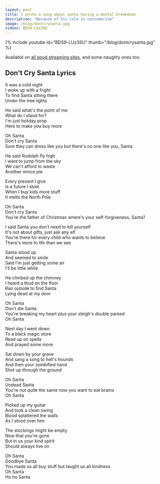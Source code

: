```yaml
---
layout: post
title: I wrote a song about Santa having a mental breakdown
description: "Because of his role in consumerism"
image: /blog/dontcrysanta.jpg
videos: BDS9-LUz3SU
---
```


{% include youtube id="BDS9-LUz3SU" thumb="/blog/dontcrysanta.jpg" %}

Available on [all good streaming sites](https://olifro.st/stream), and some naughty ones too.

## Don't Cry Santa Lyrics

It was a cold night  
I woke up with a fright  
To find Santa sitting there  
Under the tree lights  
  
He said what's the point of me  
What do I stand for?  
I'm just holiday prop  
Here to make you buy more  
  
Oh Santa  
Don't cry Santa  
Sure they can dress like you but there's no one like you, Santa  
  
He said Rudolph fly high  
I want to jump from the sky  
We can't afford to waste  
Another mince pie  
  
Every present I give  
Is a future I stole  
When I buy kids more stuff  
It melts the North Pole  
  
Oh Santa  
Don't cry Santa  
You're the father of Christmas where's your self-forgiveness, Santa?  
  
I said Santa you don't need to kill yourself  
It's not about gifts, just ask any elf  
You're there for every child who wants to believe  
There's more to life than we see  
  
Santa stood up  
And seemed to smile  
Said I'm just getting some air  
I'll be little while  
  
He climbed up the chimney  
I heard a thud on the floor  
Ran outside to find Santa  
Lying dead at my door  
  
Oh Santa  
Don't die Santa  
You're breaking my heart plus your sleigh's double parked  
Oh Santa  
  
Next day I went down  
To a black magic store  
Read up on spells  
And prayed some more  
  
Sat down by your grave  
And sang a song to hell's hounds  
And then your zombified hand  
Shot up through the ground  
  
Oh Santa  
Undead Santa  
You're not quite the same now you want to eat brains  
Oh Santa  
  
Picked up my guitar  
And took a clean swing  
Blood splattered the walls  
As I stood over him  
  
The stockings might be empty  
Now that you're gone  
But in us your kind spirit  
Should always live on  
  
Oh Santa  
Goodbye Santa  
You made us all buy stuff but taught us all kindness  
Oh Santa  
Ho ho Santa